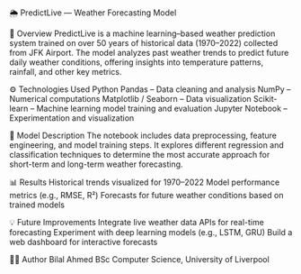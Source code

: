 🌦️ PredictLive — Weather Forecasting Model

🧩 Overview
PredictLive is a machine learning–based weather prediction system trained on over 50 years of historical data (1970–2022) collected from JFK Airport. The model analyzes past weather trends to predict future daily weather conditions, offering insights into temperature patterns, rainfall, and other key metrics.

⚙️ Technologies Used
Python
Pandas – Data cleaning and analysis
NumPy – Numerical computations
Matplotlib / Seaborn – Data visualization
Scikit-learn – Machine learning model training and evaluation
Jupyter Notebook – Experimentation and visualization

🧠 Model Description
The notebook includes data preprocessing, feature engineering, and model training steps. It explores different regression and classification techniques to determine the most accurate approach for short-term and long-term weather forecasting.

📊 Results
Historical trends visualized for 1970–2022
Model performance metrics (e.g., RMSE, R²)
Forecasts for future weather conditions based on trained models

💡 Future Improvements
Integrate live weather data APIs for real-time forecasting
Experiment with deep learning models (e.g., LSTM, GRU)
Build a web dashboard for interactive forecasts

👨‍💻 Author
Bilal Ahmed
BSc Computer Science, University of Liverpool
